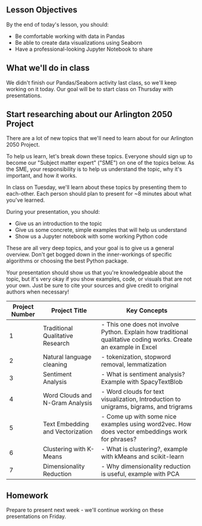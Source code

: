 <!--
Instructor notes: 
-->
## Lesson Objectives
By the end of today's lesson, you should:
- Be comfortable working with data in Pandas
- Be able to create data visualizations using Seaborn
- Have a professional-looking Jupyter Notebook to share

## What we'll do in class
We didn't finish our Pandas/Seaborn activity last class, so we'll keep working on it today. Our goal will be to start class on Thursday with presentations.

## Start researching about our Arlington 2050 Project
There are a lot of new topics that we'll need to learn about for our Arlington 2050 Project.

To help us learn, let's break down these topics. Everyone should sign up to become our "Subject matter expert" ("SME") on one of the topics below. As the SME, your responsibility is to help us understand the topic, why it's important, and how it works.

In class on Tuesday, we'll learn about these topics by presenting them to each-other. Each person should plan to present for ~8 minutes about what you've learned.

During your presentation, you should:
- Give us an introduction to the topic
- Give us some concrete, simple examples that will help us understand
- Show us a Jupyter notebook with some working Python code

These are all very deep topics, and your goal is to give us a general overview. Don't get bogged down in the inner-workings of specific algorithms or choosing the best Python package.

Your presentation should show us that you're knowledgeable about the topic, but it's very okay if you show examples, code, or visuals that are not your own. Just be sure to cite your sources and give credit to original authors when necessary!


| Project Number | Project Title                    | Key Concepts                                                                                           |
| -------------- | -------------------------------- | ------------------------------------------------------------------------------------------------------ |
| 1              | Traditional Qualitative Research | - This one does not involve Python. Explain how traditional qualitative coding works. Create an example in Excel |
| 2              | Natural language cleaning        | - tokenization, stopword removal, lemmatization                                              |
| 3              | Sentiment Analysis               | - What is sentiment analysis? Example with SpacyTextBlob                              |
| 4              | Word Clouds and N-Gram Analysis  | - Word clouds for text visualization, Introduction to unigrams, bigrams, and trigrams            |
| 5              | Text Embedding and Vectorization | - Come up with some nice examples using word2vec. How does vector embeddings work for phrases?         |
| 6              | Clustering with K-Means          | - What is clustering?, example with kMeans and scikit-learn                  |
| 7              | Dimensionality Reduction         | - Why dimensionality reduction is useful, example with PCA                                     |


## Homework
Prepare to present next week - we'll continue working on these presentations on Friday.
